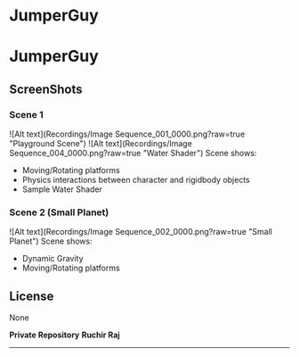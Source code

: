 # JumperGuy
# JumperGuy
## ScreenShots
### Scene 1
![Alt text](Recordings/Image Sequence_001_0000.png?raw=true "Playground Scene")
![Alt text](Recordings/Image Sequence_004_0000.png?raw=true "Water Shader")
Scene shows:
- Moving/Rotating platforms
- Physics interactions between character and rigidbody objects
- Sample Water Shader

### Scene 2 (Small Planet)
![Alt text](Recordings/Image Sequence_002_0000.png?raw=true "Small Planet")
Scene shows:
- Dynamic Gravity
- Moving/Rotating platforms

## License
None

**Private Repository**
**Ruchir Raj**
****
